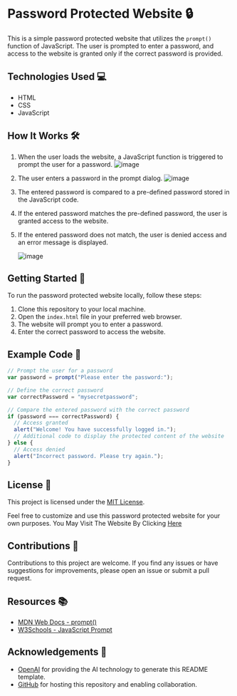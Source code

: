 # Password Protected Website 🔒

This is a simple password protected website that utilizes the `prompt()` function of JavaScript. The user is prompted to enter a password, and access to the website is granted only if the correct password is provided.

## Technologies Used 💻

- HTML
- CSS
- JavaScript

## How It Works 🛠️

1. When the user loads the website, a JavaScript function is triggered to prompt the user for a password.
![image](https://github.com/Jr-Einstein/Password-Protected-Website/assets/79279299/6e8e8673-1a45-4301-a121-dff3f7d94422)

2. The user enters a password in the prompt dialog.
![image](https://github.com/Jr-Einstein/Password-Protected-Website/assets/79279299/fff6b9d3-fc5a-42bf-ac95-2fbbda5fdeed)

3. The entered password is compared to a pre-defined password stored in the JavaScript code.
4. If the entered password matches the pre-defined password, the user is granted access to the website.
5. If the entered password does not match, the user is denied access and an error message is displayed.

   ![image](https://github.com/Jr-Einstein/Password-Protected-Website/assets/79279299/12aa9447-0e62-4725-aed3-49ff058aa60d)


## Getting Started 🚀

To run the password protected website locally, follow these steps:

1. Clone this repository to your local machine.
2. Open the `index.html` file in your preferred web browser.
3. The website will prompt you to enter a password.
4. Enter the correct password to access the website.

## Example Code 📝

```javascript
// Prompt the user for a password
var password = prompt("Please enter the password:");

// Define the correct password
var correctPassword = "mysecretpassword";

// Compare the entered password with the correct password
if (password === correctPassword) {
  // Access granted
  alert("Welcome! You have successfully logged in.");
  // Additional code to display the protected content of the website
} else {
  // Access denied
  alert("Incorrect password. Please try again.");
}
```

## License 📄

This project is licensed under the [MIT License](LICENSE).

Feel free to customize and use this password protected website for your own purposes.
You May Visit The Website By Clicking [Here](https://jr-einstein.github.io/Password-Protected-Website/)

## Contributions 🙌

Contributions to this project are welcome. If you find any issues or have suggestions for improvements, please open an issue or submit a pull request.

## Resources 📚

- [MDN Web Docs - prompt()](https://developer.mozilla.org/en-US/docs/Web/API/Window/prompt)
- [W3Schools - JavaScript Prompt](https://www.w3schools.com/jsref/met_win_prompt.asp)

## Acknowledgements 🌟

- [OpenAI](https://openai.com/) for providing the AI technology to generate this README template.
- [GitHub](https://github.com/) for hosting this repository and enabling collaboration.
